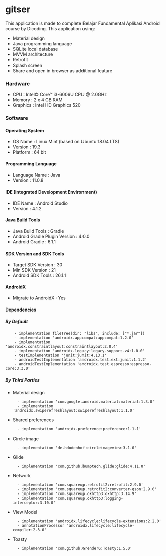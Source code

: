 # gitser
This application is made to complete Belajar Fundamental Aplikasi Android course by Dicoding. This application using:
- Material design
- Java programming language
- SQLite local database
- MVVM architecture
- Retrofit
- Splash screen
- Share and open in browser as additional feature

### Hardware
- CPU : Intel© Core™ i3-6006U CPU @ 2.0GHz
- Memory : 2 x 4 GB RAM
- Graphics : Intel HD Graphics 520

### Software
#### Operating System
- OS Name : Linux Mint (based on Ubuntu 18.04 LTS)
- Version : 19.3
- Platform : 64 bit

#### Programming Language
- Language Name : Java
- Version : 11.0.8

#### IDE (Integrated Development Environment)
- IDE Name : Android Studio
- Version : 4.1.2

#### Java Build Tools
- Java Build Tools : Gradle
- Android Gradle Plugin Version : 4.0.0
- Android Gradle : 6.1.1

#### SDK Version and SDK Tools
- Target SDK Version : 30
- Min SDK Version : 21
- Android SDK Tools : 26.1.1

#### AndroidX
- Migrate to AndroidX : Yes

#### Dependencies
##### By Default
        - implementation fileTree(dir: "libs", include: ["*.jar"])
        - implementation 'androidx.appcompat:appcompat:1.2.0'
        - implementation 'androidx.constraintlayout:constraintlayout:2.0.4'
        - implementation 'androidx.legacy:legacy-support-v4:1.0.0'
        - testImplementation 'junit:junit:4.13.1'
        - androidTestImplementation 'androidx.test.ext:junit:1.1.2'
        - androidTestImplementation 'androidx.test.espresso:espresso-core:3.3.0'

##### By Third Parties
- Material design

        - implementation 'com.google.android.material:material:1.3.0'
        - implementation 'androidx.swiperefreshlayout:swiperefreshlayout:1.1.0'

- Shared preferences

        - implementation 'androidx.preference:preference:1.1.1'

- Circle image

        - implementation 'de.hdodenhof:circleimageview:3.1.0'

- Glide

        - implementation 'com.github.bumptech.glide:glide:4.11.0'

- Network

        - implementation 'com.squareup.retrofit2:retrofit:2.9.0'
        - implementation 'com.squareup.retrofit2:converter-gson:2.9.0'
        - implementation 'com.squareup.okhttp3:okhttp:3.14.9'
        - implementation 'com.squareup.okhttp3:logging-interceptor:3.10.0'

- View Model

        - implementation 'androidx.lifecycle:lifecycle-extensions:2.2.0'
        - annotationProcessor 'androidx.lifecycle:lifecycle-compiler:2.3.0'

- Toasty

        - implementation 'com.github.GrenderG:Toasty:1.5.0'
